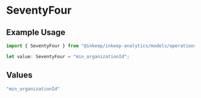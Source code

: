 # SeventyFour

## Example Usage

```typescript
import { SeventyFour } from "@inkeep/inkeep-analytics/models/operations";

let value: SeventyFour = "min_organizationId";
```

## Values

```typescript
"min_organizationId"
```